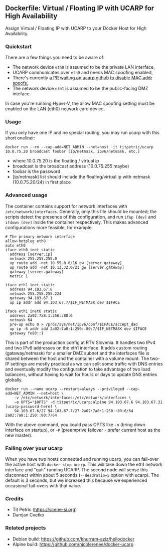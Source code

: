 ## Dockerfile: Virtual / Floating IP with UCARP for High Availability

Assign Virtual / Floating IP with UCARP to your Docker Host for High Availability.

### Quickstart

There are a few things you need to be aware of:

* The network device `eth0` is assumed to be the private LAN interface,
* UCARP communicates over `eth0` and needs MAC spoofing enabled,
* There's currently [a PR waiting on ucarp github to disable MAC addr spoofs](https://github.com/jedisct1/UCarp/pull/20/commits/ca318a8abb4ed2bfa8737c7c76ed3a19b4306996),
* The network device `eth1` is assumed to be the public-facing DMZ inteface

In case you're running Hyper-V, the allow MAC spoofing setting must be enabled on the LAN (eth0) network card device.

### Usage

If you only have one IP and no special routing, you may run ucarp with this short oneliner:

~~~
docker run --rm --cap-add=NET_ADMIN --net=host -it titpetric/ucarp 10.0.75.20 broadcast foobar [ip/netmask, ipv6/netmask, etc.]
~~~

- where 10.0.75.20 is the floating / virtual ip
- broadcast is the broadcast address (10.0.75.255 maybe)
- foobar is the password
- [ip/netmask] list should include the floating/virtual ip with netmask (10.0.75.20/24) in first place

### Advanced usage

The container contains support for network interfaces with `/etc/network/interfaces`. Generally, only this file
should be mounted; the scripts detect the presence of this configuration, and run `ifup [dev]` and `ifdown [dev]`
inside the container respectively. This makes advanced configurations more feasible, for example:

~~~
# The primary network interface
allow-hotplug eth0
auto eth0
iface eth0 inet static
  address [server.ip]
  netmask 255.255.255.0
  up route add -net 10.55.0.0/16 gw [server.gateway]
  up route add -net 10.13.32.0/21 gw [server.gateway]
  gateway [server.gateway]
  metric 1

iface eth1 inet static
  address 94.103.67.6
  netmask 255.255.255.224
  gateway 94.103.67.1
  up ip addr add 94.103.67.7/$IF_NETMASK dev $IFACE

iface eth1 inet6 static
  address 2a02:7a8:1:250::80:6
  netmask 64
  pre-up echo 0 > /proc/sys/net/ipv6/conf/$IFACE/accept_dad
  up ip -6 addr add 2a02:7a8:1:250::80:7/$IF_NETMASK dev $IFACE
  gateway fe80::1
~~~

This is part of the production config at RTV Slovenia. It handles two IPv4 and two IPv6 addresses on the eth1 interface.
It adds custom routing (gateway/netmask) for a smaller DMZ subnet and the interfaces file is shared between the
host and the container with a volume mount. The two-IP settings are mostly practical as we can split some traffic
with DNS entries and eventually modify the configuration to take advantage of two load balancers, without having to
wait for hours or days to update DNS entries globally.

~~~
docker run --name ucarp --restart=always --privileged --cap-add=NET_ADMIN --net=host \
	-v /etc/network/interfaces:/etc/network/interfaces \
	-e OPTS="$OPTS" -d titpetric/ucarp:alpine 94.103.67.6 94.103.67.31 [ucarp-password-here] \
	94.103.67.6/27 94.103.67.7/27 2a02:7a8:1:250::80:6/64 2a02:7a8:1:250::80:7/64
~~~

With the above command, you could pass OPTS like `-n` (bring down interface on startup), or `-P` (preemprive failover -
prefer current host as the new master).

### Failing over your ucarp

When you have two hosts connected and running ucarp, you can fail-over the active host with `docker stop ucarp`. This
will take down the eth1 network interface and "quit" running UCARP. The second node will sense this disconnect within
about 5 seconds (`--deadratio=5` option with ucarp). The default is 3 seconds, but we increased this because we experienced
occasional fail-overs with that value.

### Credits

- Tit Petric (https://scene-si.org)
- Damjan Cvetko

### Related projects

- Debian build: https://github.com/khurram-aziz/hellodocker
- Alpine build: https://github.com/nicolerenee/docker-ucarp
